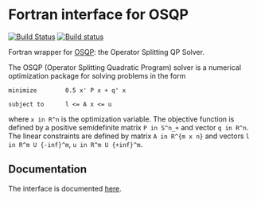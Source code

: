 # Fortran interface for OSQP

[![Build Status](https://travis-ci.org/oxfordcontrol/osqp-fortran.svg?branch=master)](https://travis-ci.org/oxfordcontrol/osqp-fortran)
[![Build status](https://ci.appveyor.com/api/projects/status/ns1b88w39kute6br?svg=true)](https://ci.appveyor.com/project/bstellato/osqp-fortran)

Fortran wrapper for [OSQP](https://osqp.org/): the Operator Splitting QP Solver.

The OSQP (Operator Splitting Quadratic Program) solver is a numerical optimization package for solving problems in the form
```
minimize        0.5 x' P x + q' x

subject to      l <= A x <= u
```

where `x in R^n` is the optimization variable. The objective function is defined by a positive semidefinite matrix `P in S^n_+` and vector `q in R^n`. The linear constraints are defined by matrix `A in R^{m x n}` and vectors `l in R^m U {-inf}^m`, `u in R^m U {+inf}^m`.


## Documentation
The interface is documented [here](https://osqp.org/).

